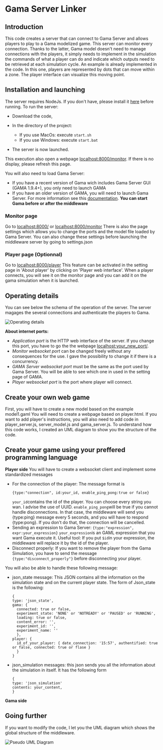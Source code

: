 # Gama Server Linker

## Introduction

This code creates a server that can connect to Gama Server and allows players to play to a Gama modelized game.
This server can monitor every connection. Thanks to the latter, Gama model doesn't need to manage connections with the players, it simply needs to implement in the simulation the commands of what a player can do and indicate which outputs need to be retrieved at each simulation cycle.
An example is already implemented in the code. In this one, players are represented by dots that can move within a zone. The player interface can visualize this moving point.

## Installation and launching

The server requires NodeJs. If you don't have, please install it [here](https://nodejs.org/) before running.
To run the server:
- Download the code,
- In the directory of the project:
  - If you use MacOs: execute ```start.sh```
  - If you use Windows: execute ```start.bat```
    
- The server is now launched.

This execution also open a webpage [localhost:8000/monitor](http:localhost:8000/monitor). If there is no display, please refresh this page.

You will also need to load Gama Server:
- If you have a recent version of Gama wich includes Gama Server GUI (GAMA 1.9.4+), you only need to launch GAMA
- If you have an older version of GAMA, you will need to launch Gama Server. For more information see this [documentation](https://gama-platform.org/wiki/HeadlessServer).
**You can start Gama before or after the middleware**

### Monitor page

Go to [localhost:8000/](http:localhost:8000/) or [localhost:8000/monitor](http:localhost:8000/monitor)
There is also the page settings which allows you to change the ports and the model file loaded by Gama Server. You can also change these settings before launching the middleware server by going to settings.json

### Player page (Optionnal)

Go to [localhost:8000/player](http:localhost:8000/player)
This feature can be activated in the setting page in 'About player' by clicking on 'Player web interface'.
When a player connects, you will see it on the monitor page and you can add it on the gama simulation when it is launched.

## Operating details

You can see below the schema of the operation of the server. The server magages the several connections and authenticate the players to Gama.

![Operating details](https://github.com/project-SIMPLE/GamaServerMiddleware/assets/104212258/11a17b79-2ec2-4fa1-ad95-a174807a8437)

**About internet ports:**
- *Application port* is the HTTP web interface of the server. If you change this port, you have to go the the webpage [localhost:your_new_port/](http:localhost:your_new_port/).
- *Monitor websocket port* can be changed freely without any consequences for the use. I gave the possibility to change it if there is a concurrency.
- *GAMA Server websocket port* must be the same as the port used by Gama Server. You will be able to see which one in used in the setting page of GAMA.
- *Player websocket port* is the port where player will connect.

## Create your own web game
First, you will have to create a new model based on the example model1.gaml
You will need to create a webpage based on player.html.
If you want to add player's instructions, you will also need to add code in player_server.js, server_model.js and gama_server.js. To understand how this code works, I created an UML diagram to show you the structure of the code.

## Create your game using your preffered programming language
**Player side**
You will have to create a websocket client and implement some standardized messages
- For the connection of the player: The message format is
  ```
  {type:"connection", id:your_id, enable_ping_pong:true or false}
  ```
  ```your_id```contains the id of the player. You can choose every string you wan. I advise the use of UUID.
  ```enable_ping_pong```will be true if you cannot handle disconnections.
  In that case, the middleware will send you {type:ping} message every 5 seconds, and you will have to respond {type:pong}. If you don't do that, the connection will be cancelled.
- Sending an expression to Gama Server:
  ```{type:"expression", expr:your_expression}```
  ```your_expression```is an GAML expression that you want Gama execute it.
  Useful tool: If you put ```$id```in your expression, the middleware will replace it by the id of the player.
- Disconnect properly: If you want to remove the player from the Gama Simulation, you have to send the message ```{type:"disconnect_properly"}``` before disconnecting your player.

You will also be able to handle these following message:
- json_state message: This JSON contains all the information on the simulation state and on the current player state. The form of Json_state is the following:
  ```
  {
  type: 'json_state',
  gama: {
    connected: true or false,
    experiment_state: 'NONE' or 'NOTREADY' or 'PAUSED' or 'RUNNING',
    loading: true or false,
    content_error: '',
    experiment_id: '',
    experiment_name: ''
    },
  player: {
    id_of_your_player: { date_connection: '15:57', authentified: true or false, connected: true or flase }
    }
  }
  ```
- json_simulation messages: this json sends you all the information about the simulation in itself. It has the following form
  ```
  {
  type: 'json_simulation'
  contents: your_content,
  }
  ```
**Gama side**

## Going further
If you want to modify the code, I let you the UML diagram which shows the global structure of the middleware.

![Pseudo UML Diagram](https://github.com/leonsi7/gama-server-middleware/assets/104212258/ae3ac0c4-1663-47b0-b916-dbad47586010)

